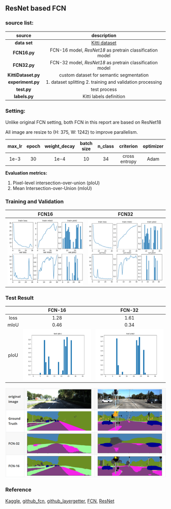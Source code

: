 ## ResNet based FCN

### source list:

|       source        |                         description                          |
| :-----------------: | :----------------------------------------------------------: |
|    **data set**     | [Kitti dataset](http://www.cvlibs.net/datasets/kitti/eval_semseg.php?benchmark=semantics2015) |
|    **FCN16.py**     |  FCN-16 model, *ResNet18* as pretrain classification model   |
|    **FCN32.py**     |  FCN-32 model, *ResNet18* as pretrain classification model   |
| **KittiDataset.py** |           custom dataset for semantic segmentation           |
|  **experiment.py**  |  1. dataset splitting 2. training and validation processing  |
|     **test.py**     |                         test process                         |
|    **labels.py**    |                   Kitti labels definition                    |



### Setting:

Unlike original FCN setting, both FCN in this report are based on ResNet18

All image are resize to (H: 375, W: 1242) to improve parallelism.

| max_lr | epoch | weight_decay | batch size | n_class |   criterion   | optimizer |
| :----: | :---: | :----------: | :--------: | :-----: | :-----------: | :-------: |
|  1e-3  |  30   |     1e-4     |     10     |   34    | cross entropy |   Adam    |

**Evaluation metrics:** 

1. Pixel-level intersection-over-union (pIoU)
2. Mean Intersection-over-Union (mIoU)



### Training and Validation

| FCN16                                             | FCN32                                             |
| ------------------------------------------------- | ------------------------------------------------- |
| ![fcn16_e30_result](/result/fcn16_e30_result.png) | ![fcn32_e30_result](/result/fcn32_e30_result.png) |



### Test Result

|      |                     FCN-16                      |                     FCN-32                      |
| :--: | :---------------------------------------------: | :---------------------------------------------: |
| loss |                      1.28                       |                      1.61                       |
| mIoU |                      0.46                       |                      0.34                       |
| pIoU | ![fcn16_test_pIoU](/result/fcn16_test_pIoU.png) | ![fcn32_test_pIoU](/result/fcn32_test_pIoU.png) |

![test_result](./result/test_result.png)

### Reference

[Kaggle](https://www.kaggle.com/ligtfeather/semantic-segmentation-is-easy-with-pytorch/notebook#Training), [github_fcn](https://github.com/wkentaro/pytorch-fcn), [github_layergetter](https://github.com/pytorch/vision/blob/main/torchvision/models/_utils.py), [FCN](https://arxiv.org/abs/1605.06211), [ResNet](https://arxiv.org/abs/1512.03385#)


